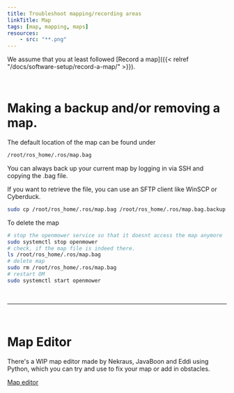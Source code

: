 ```yaml
---
title: Troubleshoot mapping/recording areas
linkTitle: Map
tags: [map, mapping, maps]
resources:
    - src: "**.png"
---
```


We assume that you at least followed [Record a map]({{< relref "/docs/software-setup/record-a-map/" >}}).

<br>

# Making a backup and/or removing a map.

The default location of the map can be found under
```bash
/root/ros_home/.ros/map.bag
```

You can always back up your current map by logging in via SSH and copying the .bag file.

If you want to retrieve the file, you can use an SFTP client like WinSCP or Cyberduck.
```bash
sudo cp /root/ros_home/.ros/map.bag /root/ros_home/.ros/map.bag.backup
```

To delete the map
```bash
# stop the openmower service so that it doesnt access the map anymore
sudo systemctl stop openmower
# check, if the map file is indeed there.
ls /root/ros_home/.ros/map.bag
# delete map
sudo rm /root/ros_home/.ros/map.bag
# restart OM
sudo systemctl start openmower
```

<br>

---

<br>

# Map Editor

There's a WIP map editor made by Nekraus, JavaBoon and Eddi using Python, which you can try and use to fix your map or add in obstacles.

[Map editor](https://github.com/0815eddi/OpenMower/blob/main/utils/map/mowareareader.py)
